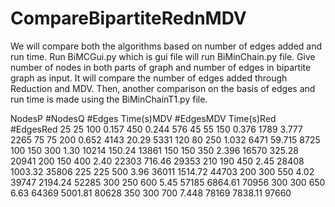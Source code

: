 # CompareBipartiteRednMDV
We will compare both the algorithms based on number of edges added and run time.
Run BiMCGui.py which is gui file will run BiMinChain.py file.
Give number of nodes in both parts of graph and number of edges in bipartite graph as input. It will compare the number of edges added through Reduction and MDV.
Then, another comparison on the basis of edges and run time is made using the BiMinChainT1.py file.

NodesP #NodesQ #Edges Time(s)MDV #EdgesMDV Time(s)Red #EdgesRed
25 25 100 0.157 450 0.244 576
45 55 150 0.376 1789 3.777 2265
75 75 200 0.652 4143 20.29 5331
120 80 250 1.032 6471 59.715 8725
100 150 300 1.30 10214 150.24 13861
150 150 350 2.396 16570 325.28 20941
200 150 400 2.40 22303 716.46 29353
210 190 450 2.45 28408 1003.32 35806
225 225 500 3.96 36011 1514.72 44703
200 300 550 4.02 39747 2194.24 52285
300 250 600 5.45 57185 6864.61 70956
300 300 650 6.63 64369 5001.81 80628
350 300 700 7.448 78169 7838.11 97660

